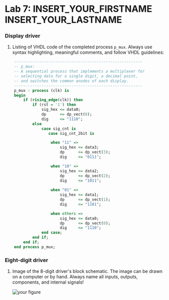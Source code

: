 # Lab 7: INSERT_YOUR_FIRSTNAME INSERT_YOUR_LASTNAME

### Display driver

1. Listing of VHDL code of the completed process `p_mux`. Always use syntax highlighting, meaningful comments, and follow VHDL guidelines:

```vhdl
    --------------------------------------------------------
    -- p_mux:
    -- A sequential process that implements a multiplexer for
    -- selecting data for a single digit, a decimal point,
    -- and switches the common anodes of each display.
    --------------------------------------------------------
    p_mux : process (clk) is
    begin
        if (rising_edge(clk)) then
            if (rst = '1') then
                sig_hex <= data0;
                dp      <= dp_vect(0);
                dig     <= "1110";
            else
                case sig_cnt is
                   case sig_cnt_2bit is

                    when "11" =>
                        sig_hex <= data3;
                        dp      <= dp_vect(3);
                        dig     <= "0111";

                    when "10" =>
                        sig_hex <= data2;
                        dp      <= dp_vect(2);
                        dig     <= "1011";
                        
                    when "01" =>
                        sig_hex <= data1;
                        dp      <= dp_vect(1);
                        dig     <= "1101";

                    when others =>
                        sig_hex <= data0;
                        dp      <= dp_vect(0);
                        dig     <= "1110";
                end case;
            end if;
        end if;
    end process p_mux;
```

### Eight-digit driver

1. Image of the 8-digit driver's block schematic. The image can be drawn on a computer or by hand. Always name all inputs, outputs, components, and internal signals!

   ![your figure]()